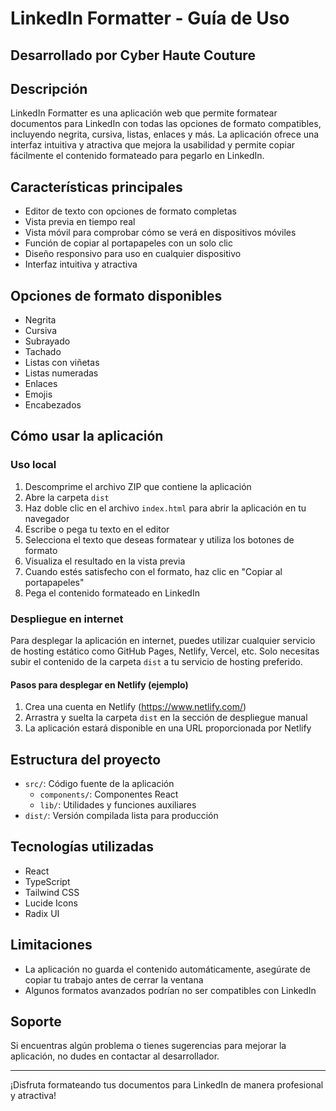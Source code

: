 # LinkedIn Formatter - Guía de Uso

## Desarrollado por Cyber Haute Couture

## Descripción
LinkedIn Formatter es una aplicación web que permite formatear documentos para LinkedIn con todas las opciones de formato compatibles, incluyendo negrita, cursiva, listas, enlaces y más. La aplicación ofrece una interfaz intuitiva y atractiva que mejora la usabilidad y permite copiar fácilmente el contenido formateado para pegarlo en LinkedIn.

## Características principales
- Editor de texto con opciones de formato completas
- Vista previa en tiempo real
- Vista móvil para comprobar cómo se verá en dispositivos móviles
- Función de copiar al portapapeles con un solo clic
- Diseño responsivo para uso en cualquier dispositivo
- Interfaz intuitiva y atractiva

## Opciones de formato disponibles
- Negrita
- Cursiva
- Subrayado
- Tachado
- Listas con viñetas
- Listas numeradas
- Enlaces
- Emojis
- Encabezados

## Cómo usar la aplicación

### Uso local
1. Descomprime el archivo ZIP que contiene la aplicación
2. Abre la carpeta `dist` 
3. Haz doble clic en el archivo `index.html` para abrir la aplicación en tu navegador
4. Escribe o pega tu texto en el editor
5. Selecciona el texto que deseas formatear y utiliza los botones de formato
6. Visualiza el resultado en la vista previa
7. Cuando estés satisfecho con el formato, haz clic en "Copiar al portapapeles"
8. Pega el contenido formateado en LinkedIn

### Despliegue en internet
Para desplegar la aplicación en internet, puedes utilizar cualquier servicio de hosting estático como GitHub Pages, Netlify, Vercel, etc. Solo necesitas subir el contenido de la carpeta `dist` a tu servicio de hosting preferido.

#### Pasos para desplegar en Netlify (ejemplo)
1. Crea una cuenta en Netlify (https://www.netlify.com/)
2. Arrastra y suelta la carpeta `dist` en la sección de despliegue manual
3. La aplicación estará disponible en una URL proporcionada por Netlify

## Estructura del proyecto
- `src/`: Código fuente de la aplicación
  - `components/`: Componentes React
  - `lib/`: Utilidades y funciones auxiliares
- `dist/`: Versión compilada lista para producción

## Tecnologías utilizadas
- React
- TypeScript
- Tailwind CSS
- Lucide Icons
- Radix UI

## Limitaciones
- La aplicación no guarda el contenido automáticamente, asegúrate de copiar tu trabajo antes de cerrar la ventana
- Algunos formatos avanzados podrían no ser compatibles con LinkedIn

## Soporte
Si encuentras algún problema o tienes sugerencias para mejorar la aplicación, no dudes en contactar al desarrollador.

---

¡Disfruta formateando tus documentos para LinkedIn de manera profesional y atractiva!
